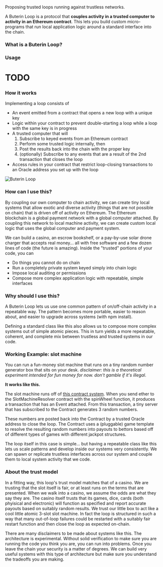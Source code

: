 Proposing trusted loops running against trustless networks.

A Buterin Loop is a protocol that **couples activity in a trusted computer to activity in an Ethereum contract**. This lets you build custom micro-programs that run local application logic around a standard interface into the chain.

### What is a Buterin Loop?

### Usage

# TODO

### How it works
 
Implementing a loop consists of
 
* An event emitted from a contract that opens a new loop with a unique key
* Logic within your contract to prevent double-starting a loop while a loop with the same key is in progress
* A trusted computer that will
    1) Subscribe to keyed events from an Ethereum contract
    2) Perform some trusted logic internally, then
    3) Post the results back into the chain with the proper key
    4) (optionally) Subscribe to any events that are a result of the 2nd transaction that closes the loop
* Access rules in your contract that restrict loop-closing transactions to an Oracle address you set up with the loop

![Buterin Loop](https://i.imgur.com/3F1sa21.png)

### How can I use this?

By coupling our own computer to chain activity, we can create tiny local systems that allow exotic and diverse activity (things that are not possible on chain) that is driven off of activity on Ethereum. The Ethereum blockchain is a global payment network with a global computer attached. By coupling this network to local machine activity, we can create custom local logic that uses the global computer and payment system.

 We can build a casino, an escrow bookshelf, or a pay-by-use solar drone charger that accepts real money... all with free software and a few dozen lines of code (the future is amazing). Inside the "trusted" portions of your code, you can

* Do things you cannot do on chain
* Run a completely private system keyed simply into chain logic
* Impose local auditing or permissions
* Compose more complex application logic with repeatable, simple interfaces

### Why should I use this?

A Buterin Loop lets us use one common pattern of on/off-chain activity in a repeatable way. The pattern becomes more portable, easier to reason about, and easier to upgrade across systems (with npm install).

Defining a standard class like this also allows us to compose more complex systems out of simple atomic pieces. This in turn yields a more repeatable, coherent, and complete mix between trustless and trusted systems in our code.

### Working Example: slot machine

You can run a fun-money slot machine that runs on a tiny random number generator box that sits on your desk. *disclaimer: this is a theoretical experiment intended for fun money for now. don't gamble if it's illegal*.

**It works like this.**

The slot machine runs off of [this contract system](https://github.com/brynwaldwick/blockwoods/blob/master/contracts/slot-machine.coffee). When you send ether to the SlotMachineResolver contract with the spinWheel function, it produces a transaction that has an Event attached. From this transaction, a tiny server that has subscribed to the Contract generates 3 random numbers.

These numbers are posted back into the Contract by a trusted Oracle address to close the loop. The Contract uses a (pluggable) game template to resolve the resulting random numbers into payouts to bettors based off of different types of games with different jackpot structures.

The loop itself in this case is simple... but having a repeatable class like this lets us scale patterns and develop inside our systems very consistently. We can spawn or replicate trustless interfaces across our system and couple them to local system activity that we code.

### About the trust model

In a fitting way, this loop's trust model matches that of a casino. We are trusting that the slot itself is fair, or at least runs on the terms that are presented. When we walk into a casino, we assume the odds are what they say they are. The casino itself trusts that its games, dice, cards (both phyisical and electronic) will function as specified and report accurate payouts based on suitably random results. We trust our little box to act like a cool little atomic 3-slot slot machine. In fact the loop is structured in such a way that many out-of-loop failures could be restarted with a suitably fair restart function and then close the loop as expected on-chain.

There are many disclaimers to be made about systems like this. The architecture is experimental. Without solid verification to make sure you are running the code you think you are, you can run into problems. Once you leave the chain your security is a matter of degrees. We can build very useful systems with this type of architecture but make sure you understand the tradeoffs you are making.

